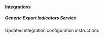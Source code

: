 
#### Integrations

##### Generic Export Indicators Service

Updated integration configuration instructions
